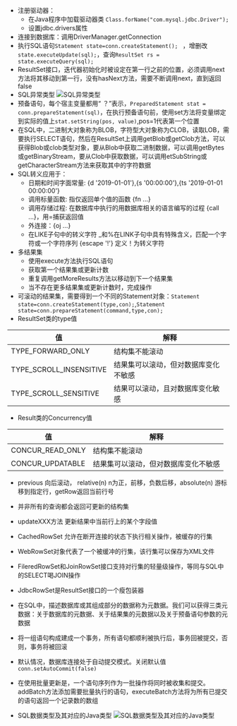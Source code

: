 - 注册驱动器：
  - 在Java程序中加载驱动器类 `Class.forName("com.mysql.jdbc.Driver");`
  - 设置jdbc.drivers属性
- 连接到数据库：调用DriverManager.getConnection
- 执行SQL语句`Statement state=conn.createStatement(); ` ，增删改`state.executeUpdate(sql);`，查询`ResultSet rs = state.executeQuery(sql);`
- ResultSet接口，迭代器初始化时被设定在第一行之前的位置，必须调用next方法将其移动到第一行，没有hasNext方法，需要不断调用next，直到返回false
- SQL异常类型
![SQL异常类型](https://github.com/zhangzhian/LearningNotes/blob/master/res/SQL%E5%BC%82%E5%B8%B8%E7%B1%BB%E5%9E%8B.png?raw=true)
- 预备语句，每个宿主变量都用“ ？”表示，`PreparedStatement stat = conn.prepareStatement(sql)`，在执行预备语句前，使用set方法将变量绑定到实际的值上`stat.setString(pos, value)`,pos=1代表第一个位置
- 在SQL中，二进制大对象称为BLOB，字符型大对象称为CLOB，读取LOB，需要执行SELECT语句，然后在ResultSet上调用getBlob或getClob方法，可以获得Blob或clob类型对象，要从Blob中获取二进制数据，可以调用getBytes或getBinaryStream，要从Clob中获取数据，可以调用etSubString或getCharacterStream方法来获取其中的字符数据
- SQL转义应用于：
  - 日期和时间字面常量: {d '2019-01-01'},{s '00:00:00'},{ts '2019-01-01 00:00:00'}
  - 调用标量函数: 指仅返回单个值的函数 {fn ...}
  - 调用存储过程: 在数据库中执行的用数据库相关的语言编写的过程 {call ...}，用=捕获返回值
  - 外连接：{oj ...}
  - 在LIKE子句中的转义字符 _和%在LINK子句中具有特殊含义，匹配一个字符或一个字符序列 {escape '!'} 定义！为转义字符
- 多结果集
  - 使用execute方法执行SQL语句
  - 获取第一个结果集或更新计数
  - 重复调用getMoreResults方法以移动到下一个结果集
  - 当不存在更多结果集或更新计数时，完成操作
- 可滚动的结果集，需要得到一个不同的Statement对象：`Statement state=conn.createStatement(type,con);`,`Statement state=conn.prepareStatement(command,type,con);`
- ResultSet类的type值 

值     |  解释
-------- | -----
TYPE_FORWARD_ONLY  | 结构集不能滚动
TYPE_SCROLL_INSENSITIVE  | 结果集可以滚动，但对数据库变化不敏感
TYPE_SCROLL_SENSITIVE  | 结果可以滚动，且对数据库变化敏感

- Result类的Concurrency值

值     |  解释
-------- | -----
CONCUR_READ_ONLY  | 结构集不能滚动
CONCUR_UPDATABLE  | 结果集可以滚动，但对数据库变化不敏感
- previous 向后滚动， relative(n) n为正，前移，负数后移，absolute(n) 游标移到指定行，getRow返回当前行号
- 并非所有的查询都会返回可更新的结构集
- updateXXX方法 更新结果中当前行上的某个字段值 

- CachedRowSet 允许在断开连接的状态下执行相关操作，被缓存的行集
- WebRowSet对象代表了一个被缓冲的行集，该行集可以保存为XML文件
- FileredRowSet和JoinRowSet接口支持对行集的轻量级操作，等同与SQL中的SELECT喝JOIN操作
- JdbcRowSet是ResultSet接口的一个瘦包装器
- 在SQL中，描述数据库或其组成部分的数据称为元数据。我们可以获得三类元数据：关于数据库的元数据、关于结果集的元数据以及关于预备语句参数的元数据
- 将一组语句构成建成一个事务，所有语句都顺利被执行后，事务回被提交，否则，事务将被回滚
- 默认情况，数据库连接处于自动提交模式。关闭默认值`conn.setAutoCommit(false)`
- 在使用批量更新是，一个语句序列作为一批操作将同时被收集和提交。addBatch方法添加需要批量执行的语句，executeBatch方法将为所有已提交的语句返回一个记录数的数组
- SQL数据类型及其对应的Java类型
![SQL数据类型及其对应的Java类型](https://github.com/zhangzhian/LearningNotes/blob/master/res/SQL%E6%95%B0%E6%8D%AE%E7%B1%BB%E5%9E%8B%E5%8F%8A%E5%85%B6%E5%AF%B9%E5%BA%94%E7%9A%84Java%E7%B1%BB%E5%9E%8B.png?raw=true)